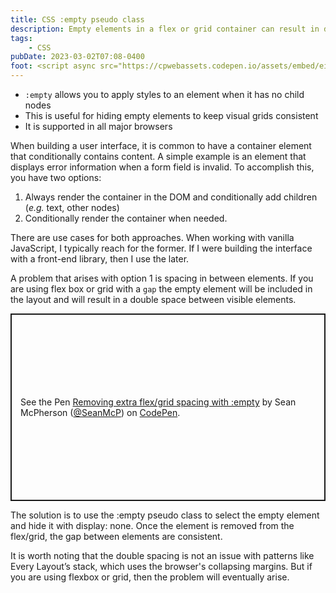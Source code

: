 ```yaml
---
title: CSS :empty pseudo class
description: Empty elements in a flex or grid container can result in double gaps, but CSS has an pseudo class to select and remove those elements
tags:
    - CSS
pubDate: 2023-03-02T07:08-0400
foot: <script async src="https://cpwebassets.codepen.io/assets/embed/ei.js"></script>
---
```


- `:empty` allows you to apply styles to an element when it has no child nodes
- This is useful for hiding empty elements to keep visual grids consistent
- It is supported in all major browsers

When building a user interface, it is common to have a container element that conditionally contains content. A simple example is an element that displays error information when a form field is invalid. To accomplish this, you have two options:

1. Always render the container in the DOM and conditionally add children (_e.g._ text, other nodes)
2. Conditionally render the container when needed.

There are use cases for both approaches. When working with vanilla JavaScript, I typically reach for the former. If I were building the interface with a front-end library, then I use the later.

A problem that arises with option 1 is spacing in between elements. If you are using flex box or grid with a `gap` the empty element will be included in the layout and will result in a double space between visible elements.

<p class="codepen" data-height="300" data-default-tab="html,result" data-slug-hash="KKxaQmo" data-user="SeanMcP" style="height: 300px; box-sizing: border-box; display: flex; align-items: center; justify-content: center; border: 2px solid; margin: 1em 0; padding: 1em;">
  <span>See the Pen <a href="https://codepen.io/SeanMcP/pen/KKxaQmo">
  Removing extra flex/grid spacing with :empty</a> by Sean McPherson (<a href="https://codepen.io/SeanMcP">@SeanMcP</a>)
  on <a href="https://codepen.io">CodePen</a>.</span>
</p>

The solution is to use the :empty pseudo class to select the empty element and hide it with display: none. Once the element is removed from the flex/grid, the gap between elements are consistent.

It is worth noting that the double spacing is not an issue with patterns like Every Layout’s stack, which uses the browser's collapsing margins. But if you are using flexbox or grid, then the problem will eventually arise.
